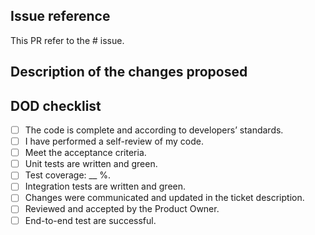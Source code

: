 ## Issue reference

This PR refer to the # issue.

## Description of the changes proposed

## DOD checklist

- [ ] The code is complete and according to developers’ standards.
- [ ] I have performed a self-review of my code.
- [ ] Meet the acceptance criteria.
- [ ] Unit tests are written and green.
- [ ] Test coverage: __ %.
- [ ] Integration tests are written and green.
- [ ] Changes were communicated and updated in the ticket description.
- [ ] Reviewed and accepted by the Product Owner.
- [ ] End-to-end test are successful.
